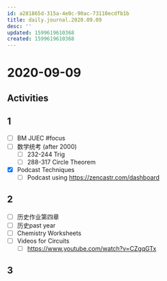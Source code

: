 ```yaml
---
id: a281865d-315a-4e0c-90ac-73110ecdfb1b
title: daily.journal.2020.09.09
desc: ''
updated: 1599619610368
created: 1599619610368
---
```

# 2020-09-09

## Activities
## 1
- [ ] BM JUEC #focus 
- [ ] 数学统考 (after 2000)
  - [ ] 232-244 Trig 
  - [ ] 288-317 Circle Theorem
- [x] Podcast Techniques 
  - [ ] Podcast using https://zencastr.com/dashboard
## 2
- [ ] 历史作业第四章 
- [ ] 历史past year
- [ ] Chemistry Worksheets
- [ ] Videos for Circuits
  - [ ] https://www.youtube.com/watch?v=CZgqGTx

## 3 